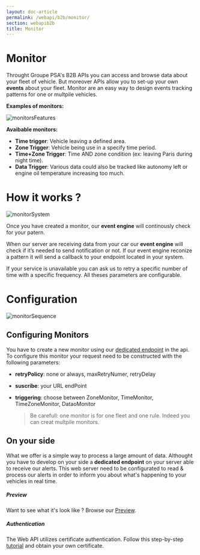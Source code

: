 ```yaml
---
layout: doc-article
permalink: /webapi/b2b/monitor/
section: webapib2b
title: Monitor
---
```


# Monitor
Throught Groupe PSA's B2B APIs you can access and browse data about your fleet of vehicle.
But moreover APIs allow you to set-up your own **events** about your fleet.
Monitor are an easy way to design events tracking patterns for one or multpile vehicles.

**Examples of monitors:**

![monitorsFeatures]({{site.baseurl}}/assets/images/monitorsFeatures.png)


**Avaibable monitors:**
- **Time trigger**: Vehicle leaving a defined area.
- **Zone Trigger**: Vehicle being use in a specify time period.
- **Time+Zone Trigger**: Time AND zone condition (ex: leaving Paris during night time).
- **Data Trigger**: Various data could also be tracked like autonomy left or engine oil temperature increasing too much.

# How it works ?

![monitorSystem]({{site.baseurl}}/assets/images/monitorSystem.png)

Once you have created a monitor, our **event engine** will continously check for your patern.

When our server are receiving data from your car our **event engine** will check if it’s needed to send notification or not. If  our event engine reconize a pattern it will send a callback to your endpoint located in your system.

If your service is unavailable you can ask us to retry a specific number of time with a specific frequency. All theses parameters are configurable.

# Configuration
![monitorSequence]({{site.baseurl}}/assets/images/monitorSequence.png)

## Configuring Monitors
You have to create a new monitor using our [dedicated endpoint]({{site.baseurl}}/webapi/b2b/reference/#/Monitors/createFleetVehicleMonitor) in the api.
To configure this monitor your request need to be constructed with the following parameters:
- **retryPolicy**: none or always, maxRetryNumer, retryDelay
- **suscribe**: your URL endPoint
- **triggering**: choose between ZoneMonitor, TimeMonitor, TimeZoneMonitor, DataoMonitor

    > Be carefull: one monitor is for one fleet and one rule. Indeed you can creat multpile monitors.

## On your side
What we offer is a simple way to process a large amount of data. Althought you have to develop on your side a **dedicated endpoint** on your server able to receive our alerts.
This web server need to be configurated to read & process our alerts in order to inform you about what's happening to your vehicles in real time.

##### Preview

Want to see what it's look like ? Browse our [Preview]({{site.baseurl}}/webapi/b2b/preview/).

##### Authentication

The Web API utilizes certificate authentication. Follow this step-by-step [tutorial]({{site.baseurl}}/webapi/b2b/authentication/) and obtain your own certificate.
